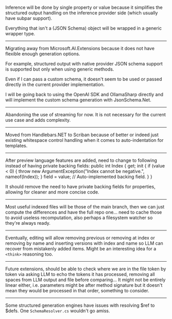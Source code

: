 Inference will be done by single property or value because it simplifies the structured  output handling on the inference provider side (which usually have subpar support).

Everything that isn't a (JSON Schema) object will be wrapped in a generic wrapper type.

---

Migrating away from Microsoft.AI.Extensions because it does not have flexible enough generation options.

For example, structured output with native provider JSON schema support is supported but only when using generic methods. 

Even if I can pass a custom schema, it doesn't seem to be used or passed directly in the current provider implementation.

I will be going back to using the OpenAI SDK and OllamaSharp directly and will implement the custom schema generation with JsonSchema.Net.

---

Abandoning the use of streaming for now. It is not necessary for the current use case and adds complexity.

---

Moved from Handlebars.NET to Scriban because of better or indeed just existing whitespace control handling when it comes to auto-indentation for templates.

---

After preview language features are added, need to change to following instead of having private backing fields:
public int Index
{
    get;
    init
    {
        if (value < 0)
        {
            throw new ArgumentException("Index cannot be negative.", nameof(Index));
        }
        field = value; // Auto-implemented backing field.
    }
}

It should remove the need to have private backing fields for properties, allowing for cleaner and more concise code.

---

Most useful indexed files will be those of the main branch, then we can just compute the differences and have the full repo one... need to cache those to avoid useless recomputation, also perhaps a filesystem watcher so they're always ready.

---

Eventually, editing will allow removing previous or removing at index or removing by name and inserting versions with index and name so LLM can recover from mistakenly added items. Might be an interesting idea for a `<think>` reasoning too.

---

Future extensions, should be able to check where we are in the file token by token via asking LLM to echo the tokens it has processed, removing all spaces from LLM output and file before comparing... It might not be entirely linear either, i.e. parameters might be after method signature but it doesn't mean they would be processed in that order, something to consider.

---

Some structured generation engines have issues with resolving $ref to $defs. One `SchemaResolver.cs` wouldn't go amiss.

